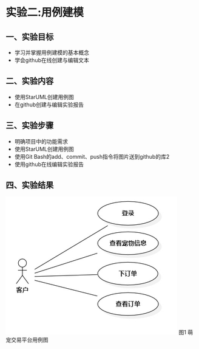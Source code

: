 # 实验二:用例建模

## 一、实验目标
- 学习并掌握用例建模的基本概念
- 学会github在线创建与编辑文本
## 二、实验内容
- 使用StarUML创建用例图
- 在github创建与编辑实验报告
## 三、实验步骤
- 明确项目中的功能需求
- 使用StarUML创建用例图
- 使用Git Bash的add、commit、push指令将图片送到github的库2
- 使用github在线编辑实验报告
## 四、实验结果
![萌宠交易平台用例图](./UseCase.jpg)
图1 萌宠交易平台用例图
